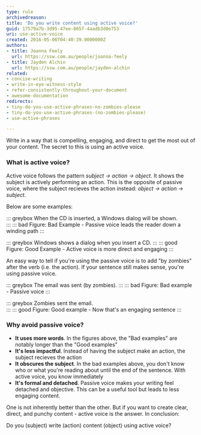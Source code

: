 ```yaml
---
type: rule
archivedreason: 
title: 'Do you write content using active voice?'
guid: 17579a7b-3d95-47ee-865f-4aadb3d0e753
uri: use-active-voice
created: 2016-05-06T04:40:39.0000000Z
authors:
- title: Joanna Feely
  url: https://ssw.com.au/people/joanna-feely
- title: Jayden Alchin
  url: https://ssw.com.au/people/jayden-alchin
related:
- concise-writing
- write-in-eye-witness-style
- refer-consistently-throughout-your-document
- awesome-documentation
redirects:
- tiny-do-you-use-active-phrases-no-zombies-please
- tiny-do-you-use-active-phrases-(no-zombies-please)
- use-active-phrases

---
```


Write in a way that is compelling, engaging, and direct to get the most out of your content. The secret to this is using an active voice.

<!--endintro-->

### What is active voice?

Active voice follows the pattern _subject -> action -> object_. It shows the subject is actively performing an action. 
This is the opposite of passive voice, where the subject recieves the action instead: _object -> action -> subject_. 

Below are some examples:

::: greybox
When the CD is inserted, a Windows dialog will be shown.  
:::
::: bad
Figure: Bad Example - Passive voice leads the reader down a winding path
:::

::: greybox
Windows shows a dialog when you insert a CD.
:::
::: good
Figure: Good Example - Active voice is more direct and engaging
:::

An easy way to tell if you're using the passive voice is to add "by zombies" after the verb (i.e. the action). If your sentence still makes sense, you're using passive voice. 

::: greybox
The email was sent (by zombies).
:::
::: bad
Figure: Bad example - Passive voice
:::

::: greybox
Zombies sent the email.   
:::
::: good
Figure: Good example - Now that's an engaging sentence
:::

### Why avoid passive voice?

- **It uses more words**. In the figures above, the "Bad examples" are notably longer than the "Good examples"
- **It's less impactful**. Instead of having the subject make an action, the subject recieves the action
- **It obscures the subject**. In the bad examples above, you don't know who or what you're reading about until the end of the sentence. With active voice, you know immediately
- **It's formal and detached**. Passive voice makes your writing feel detached and objective. This can be a useful tool but leads to less engaging content.

One is not inherently better than the other. But if you want to create clear, direct, and punchy content - active voice is the answer. 
In conclusion:

Do you (subject) write (action) content (object) using active voice?
